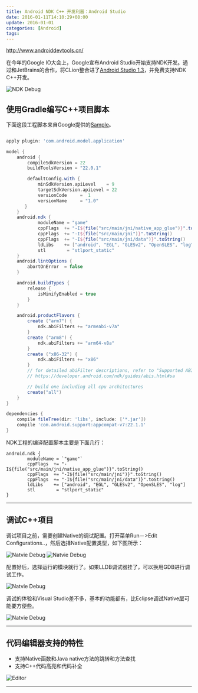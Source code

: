 ```yaml
---
title: Android NDK C++ 开发利器：Android Studio
date: 2016-01-11T14:10:29+08:00
update: 2016-01-01
categories: [Android]
tags:
---
```

http://www.androiddevtools.cn/

在今年的Google IO大会上，Google宣布Android Studio开始支持NDK开发。通过和JetBrains的合作，将CLion整合进了[Android Studio 1.3][1]，并免费支持NDK C++开发。


![NDK Debug](https://github.com/TsinStudio/AndroidDev/raw/master/images/as_ndk_debug.png)


## 使用Gradle编写C++项目脚本

下面这段工程脚本来自Google提供的[Sample][2]。

``` gradle

apply plugin: 'com.android.model.application'

model {
    android {
        compileSdkVersion = 22
        buildToolsVersion = "22.0.1"

        defaultConfig.with {
            minSdkVersion.apiLevel    = 9
            targetSdkVersion.apiLevel = 22
            versionCode     =  1
            versionName     = "1.0"
       }
    }
    android.ndk {
            moduleName = "game"
            cppFlags  += "-I${file("src/main/jni/native_app_glue")}".toString()
            cppFlags  += "-I${file("src/main/jni")}".toString()
            cppFlags  += "-I${file("src/main/jni/data")}".toString()
            ldLibs    += ["android", "EGL", "GLESv2", "OpenSLES", "log"]
            stl        = "stlport_static"
    }
    android.lintOptions {
        abortOnError  = false
    }

    android.buildTypes {
        release {
            isMinifyEnabled = true
        }
    }

    android.productFlavors {
        create ("arm7") {
            ndk.abiFilters += "armeabi-v7a"
        }
        create ("arm8") {
            ndk.abiFilters += "arm64-v8a"
        }
        create ("x86-32") {
            ndk.abiFilters += "x86"
        }
        // for detailed abiFilter descriptions, refer to "Supported ABIs" @
        // https://developer.android.com/ndk/guides/abis.html#sa

        // build one including all cpu architectures
        create("all")
    }
}

dependencies {
    compile fileTree(dir: 'libs', include: ['*.jar'])
    compile 'com.android.support:appcompat-v7:22.1.1'
}
```

NDK工程的编译配置脚本主要是下面几行：
>
    android.ndk {
            moduleName = `"game"`
            cppFlags  += "-I${file("src/main/jni/native_app_glue")}".toString()
            cppFlags  += "-I${file("src/main/jni")}".toString()
            cppFlags  += "-I${file("src/main/jni/data")}".toString()
            ldLibs    += ["android", "EGL", "GLESv2", "OpenSLES", "log"]
            stl        = "stlport_static"
    }


----

## 调试C++项目

调试项目之前，需要创建Native的调试配置。打开菜单Run－>Edit Configurations..，然后选择Native配置类型，如下图所示：

![Natvie Debug](https://github.com/TsinStudio/AndroidDev/raw/master/images/as_ndk_native_debug.png)
![Natvie Debug](https://github.com/TsinStudio/AndroidDev/raw/master/images/as_jni_debug_config.png)

配置好后，选择运行的模块就行了。如果LLDB调试器挂了，可以换用GDB进行调试工作。

![Natvie Debug](https://github.com/TsinStudio/AndroidDev/raw/master/images/as_ndk_native_debug2.png)

调试的体验和Visual Studio差不多，基本的功能都有，比Eclipse调试Native层可能要方便些。

![Natvie Debug](https://github.com/TsinStudio/AndroidDev/raw/master/images/as_jni_debug.png)

----

## 代码编辑器支持的特性

* 支持Native函数和Java native方法的跳转和方法查找
* 支持C++代码高亮和代码补全

![Editor](https://github.com/TsinStudio/AndroidDev/raw/master/images/as_jni_editor.png)



----
[1]:http://tools.android.com/download/studio/canary/latest
[2]:https://github.com/googlesamples/android-ndk
